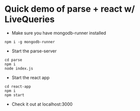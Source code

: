 # Quick demo of parse + react w/ LiveQueries

- Make sure you have mongodb-runner installed

```
npm i -g mongodb-runner
```

- Start the parse-server

```
cd parse
npm i
node index.js
```

- Start the react app

```
cd react-app
npm i
npm start
```

- Check it out at localhost:3000
